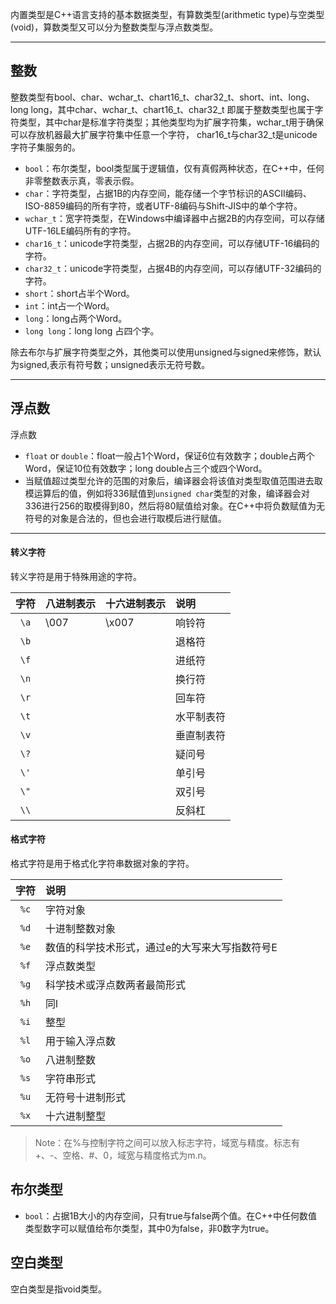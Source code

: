 内置类型是C++语言支持的基本数据类型，有算数类型(arithmetic type)与空类型(void)，算数类型又可以分为整数类型与浮点数类型。

---

## 整数

整数类型有bool、char、wchar_t、chart16_t、char32_t、short、int、long、long long，其中char、wchar_t、chart16_t、char32_t
即属于整数类型也属于字符类型，其中char是标准字符类型；其他类型均为扩展字符集，wchar_t用于确保可以存放机器最大扩展字符集中任意一个字符，
char16_t与char32_t是unicode字符子集服务的。

* `bool`：布尔类型，bool类型属于逻辑值，仅有真假两种状态，在C++中，任何非零整数表示真，零表示假。
* `char`：字符类型，占据1B的内存空间，能存储一个字节标识的ASCII编码、ISO-8859编码的所有字符，或者UTF-8编码与Shift-JIS中的单个字符。
* `wchar_t`：宽字符类型，在Windows中编译器中占据2B的内存空间，可以存储UTF-16LE编码所有的字符。
* `char16_t`：unicode字符类型，占据2B的内存空间，可以存储UTF-16编码的字符。
* `char32_t`：unicode字符类型，占据4B的内存空间，可以存储UTF-32编码的字符。
* `short`：short占半个Word。
* `int`：int占一个Word。
* `long`：long占两个Word。
* `long long`：long long 占四个字。

除去布尔与扩展字符类型之外，其他类可以使用unsigned与signed来修饰，默认为signed,表示有符号数；unsigned表示无符号数。

---

## 浮点数

浮点数


* `float` or `double`：float一般占1个Word，保证6位有效数字；double占两个Word，保证10位有效数字；long double占三个或四个Word。
* 当赋值超过类型允许的范围的对象后，编译器会将该值对类型取值范围进去取模运算后的值，例如将336赋值到`unsigned char`类型的对象，编译器会对336进行256的取模得到80，然后将80赋值给对象。在C++中将负数赋值为无符号的对象是合法的，但也会进行取模后进行赋值。

---



#### 转义字符

转义字符是用于特殊用途的字符。

|  字符  | 八进制表示 | 十六进制表示 | 说明    |
|:----:|:------|:-------|:------|
| `\a` | \007  | \x007  | 响铃符   |
| `\b` |       |        | 退格符   |
| `\f` |       |        | 进纸符   |
| `\n` |       |        | 换行符   |
| `\r` |       |        | 回车符   |
| `\t` |       |        | 水平制表符 |
| `\v` |       |        | 垂直制表符 |
| `\?` |       |        | 疑问号   |
| `\'` |       |        | 单引号   |
| `\"` |       |        | 双引号   |
| `\\` |       |        | 反斜杠   |

#### 格式字符

格式字符是用于格式化字符串数据对象的字符。

|  字符  | 说明                       |
|:----:|:-------------------------|
| `%c` | 字符对象                     |
| `%d` | 十进制整数对象                  |
| `%e` | 数值的科学技术形式，通过e的大写来大写指数符号E |
| `%f` | 浮点数类型                    |
| `%g` | 科学技术或浮点数两者最简形式           |
| `%h` | 同l                       |
| `%i` | 整型                       |
| `%l` | 用于输入浮点数                  |
| `%o` | 八进制整数                    |
| `%s` | 字符串形式                    |
| `%u` | 无符号十进制形式                 |
| `%x` | 十六进制整型                   |

> Note：在%与控制字符之间可以放入标志字符，域宽与精度。标志有+、-、空格、#、0，域宽与精度格式为m.n。

## 布尔类型

* `bool`：占据1B大小的内存空间，只有true与false两个值。在C++中任何数值类型数字可以赋值给布尔类型，其中0为false，非0数字为true。

## 空白类型

空白类型是指void类型。
